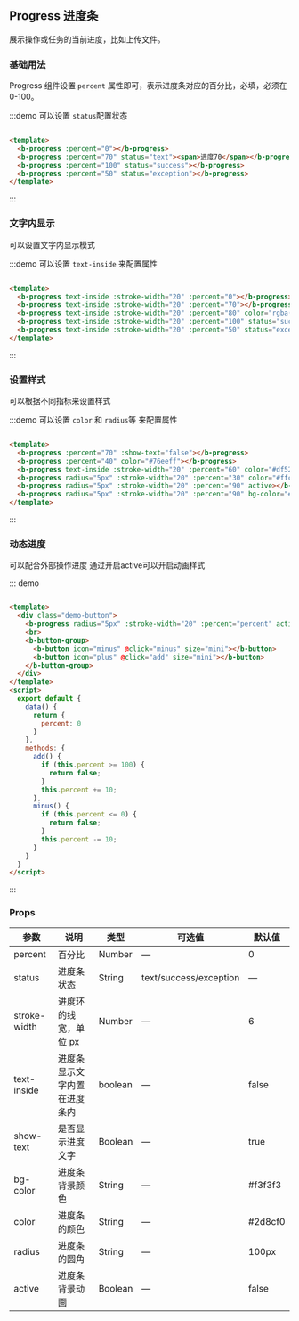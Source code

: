 ## Progress 进度条

<div class="global-anchor">
  <b-anchor :scroll-offset="100">
    <b-anchor-link href="#ji-chu-yong-fa" title="基础用法"></b-anchor-link>
    <b-anchor-link href="#wen-zi-nei-xian-shi" title="文字内显示"></b-anchor-link>
    <b-anchor-link href="#she-zhi-yang-shi" title="设置样式"></b-anchor-link>
    <b-anchor-link href="#dong-tai-jin-du" title="动态进度"></b-anchor-link>
    <b-anchor-link href="#props" title="Props"></b-anchor-link>
  </b-anchor>
</div>

展示操作或任务的当前进度，比如上传文件。

### 基础用法

Progress 组件设置 `percent` 属性即可，表示进度条对应的百分比，必填，必须在 0-100。

:::demo 可以设置 `status`配置状态

```html

<template>
  <b-progress :percent="0"></b-progress>
  <b-progress :percent="70" status="text"><span>进度70</span></b-progress>
  <b-progress :percent="100" status="success"></b-progress>
  <b-progress :percent="50" status="exception"></b-progress>
</template>
```

:::

### 文字内显示

可以设置文字内显示模式

:::demo 可以设置 `text-inside` 来配置属性

```html

<template>
  <b-progress text-inside :stroke-width="20" :percent="0"></b-progress>
  <b-progress text-inside :stroke-width="20" :percent="70"></b-progress>
  <b-progress text-inside :stroke-width="20" :percent="80" color="rgba(142, 113, 199, 0.7)"></b-progress>
  <b-progress text-inside :stroke-width="20" :percent="100" status="success"></b-progress>
  <b-progress text-inside :stroke-width="20" :percent="50" status="exception"></b-progress>
</template>
```

:::

### 设置样式

可以根据不同指标来设置样式

:::demo 可以设置 `color` 和 `radius`等 来配置属性

```html

<template>
  <b-progress :percent="70" :show-text="false"></b-progress>
  <b-progress :percent="40" color="#76eeff"></b-progress>
  <b-progress text-inside :stroke-width="20" :percent="60" color="#df52ff"></b-progress>
  <b-progress radius="5px" :stroke-width="20" :percent="30" color="#ffcf2f"></b-progress>
  <b-progress radius="5px" :stroke-width="20" :percent="90" active></b-progress>
  <b-progress radius="5px" :stroke-width="20" :percent="90" bg-color="#fff"></b-progress>
</template>
```

:::

### 动态进度

可以配合外部操作进度 通过开启active可以开启动画样式

::: demo

```html

<template>
  <div class="demo-button">
    <b-progress radius="5px" :stroke-width="20" :percent="percent" active color="#ff86d8"></b-progress>
    <br>
    <b-button-group>
      <b-button icon="minus" @click="minus" size="mini"></b-button>
      <b-button icon="plus" @click="add" size="mini"></b-button>
    </b-button-group>
  </div>
</template>
<script>
  export default {
    data() {
      return {
        percent: 0
      }
    },
    methods: {
      add() {
        if (this.percent >= 100) {
          return false;
        }
        this.percent += 10;
      },
      minus() {
        if (this.percent <= 0) {
          return false;
        }
        this.percent -= 10;
      }
    }
  }
</script>
```

:::

### Props

| 参数      | 说明    | 类型      | 可选值       | 默认值   |
|---------- |-------- |---------- |-------------  |-------- |
| percent     | 百分比   | Number  |    —         |   0   |
| status   |  进度条状态   | String  |   text/success/exception   |  —    |
| stroke-width   |  进度环的线宽，单位 px   | Number  |   —   | 6   |
| text-inside  |  进度条显示文字内置在进度条内  | boolean  |   —   |  false   |
| show-text |  是否显示进度文字   | Boolean  |   —   |  true   |
| bg-color |  进度条背景颜色   | String  |   —   |  #f3f3f3   |
| color  |  进度条的颜色   | String  |   —   |  #2d8cf0   |
| radius |  进度条的圆角   | String  |   —   |  100px   |
| active |  进度条背景动画   | Boolean  |   —   |  false   |
